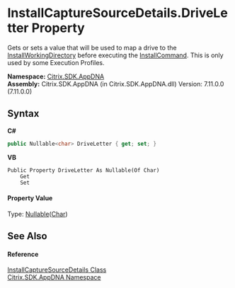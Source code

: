 # InstallCaptureSourceDetails.DriveLetter Property 
 

Gets or sets a value that will be used to map a drive to the <a href="f8c28939-3762-af3e-a64a-80520e6294da">InstallWorkingDirectory</a> before executing the <a href="5806b325-7fcb-90b9-cd16-537ae83368ef">InstallCommand</a>. This is only used by some Execution Profiles.

**Namespace:**&nbsp;[Citrix.SDK.AppDNA](index.md)<br />**Assembly:**&nbsp;Citrix.SDK.AppDNA (in Citrix.SDK.AppDNA.dll) Version: 7.11.0.0 (7.11.0.0)

## Syntax

**C#**
```csharp
public Nullable<char> DriveLetter { get; set; }
```

**VB**
```vbnet
Public Property DriveLetter As Nullable(Of Char)
	Get
	Set
```


#### Property Value
Type: <a href="http://msdn2.microsoft.com/en-us/library/b3h38hb0" target="_blank">Nullable</a>(<a href="http://msdn2.microsoft.com/en-us/library/k493b04s" target="_blank">Char</a>)

## See Also


#### Reference
<a href="df8a3890-8c6e-59f4-1152-dfdd9a4a18c0">InstallCaptureSourceDetails Class</a><br /><a href="fe2d265b-410b-8b11-1eb4-a790e0b062bf">Citrix.SDK.AppDNA Namespace</a><br />